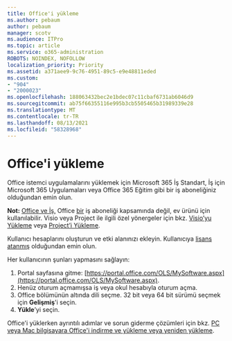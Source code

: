 ```yaml
---
title: Office'i yükleme
ms.author: pebaum
author: pebaum
manager: scotv
ms.audience: ITPro
ms.topic: article
ms.service: o365-administration
ROBOTS: NOINDEX, NOFOLLOW
localization_priority: Priority
ms.assetid: a371aee9-9c76-4951-89c5-e9e48811eded
ms.custom:
- "904"
- "2000023"
ms.openlocfilehash: 188063432bec2e1bdec07c11cbaf6731ab6046d9
ms.sourcegitcommit: ab75f66355116e995b3cb5505465b31989339e28
ms.translationtype: MT
ms.contentlocale: tr-TR
ms.lasthandoff: 08/13/2021
ms.locfileid: "58328968"
---
```

# <a name="how-to-install-office"></a>Office'i yükleme

Office istemci uygulamalarını yüklemek için Microsoft 365 İş Standart, İş için Microsoft 365 Uygulamaları veya Office 365 Eğitim gibi bir iş aboneliğiniz olduğundan emin olun.
  
**Not:** [Office ve İş,](https://support.microsoft.com/office/28cbc8cf-1332-4f04-9123-9b660abb629e?wt.mc_id=Alchemy_ClientDIA) Office [bir](https://support.microsoft.com/office/28cbc8cf-1332-4f04-9123-9b660abb629e?wt.mc_id=alchemy_clientdia) iş aboneliği kapsamında değil, ev ürünü için kullanılabilir. Visio veya Project ile ilgili özel yönergeler için bkz. [Visio’yu Yükleme](https://support.microsoft.com/office/f98f21e3-aa02-4827-9167-ddab5b025710?wt.mc_id=Alchemy_ClientDIA) veya [Project’i Yükleme](https://support.microsoft.com/office/7059249b-d9fe-4d61-ab96-5c5bf435f281?wt.mc_id=Alchemy_ClientDIA).

Kullanıcı hesaplarını oluşturun ve etki alanınızı ekleyin. Kullanıcıya [lisans atanmış](https://docs.microsoft.com/microsoft-365/admin/add-users/add-users) olduğundan emin olun.

Her kullanıcının şunları yapmasını sağlayın:

1. Portal sayfasına gitme: [https://portal.office.com/OLS/MySoftware.aspx](https://portal.office.com/OLS/MySoftware.aspx).
2. Henüz oturum açmamışsa iş veya okul hesabıyla oturum açma.
3. Office bölümünün altında dili seçme. 32 bit veya 64 bit sürümü seçmek için **Gelişmiş**'i seçin.
4. **Yükle**’yi seçin.

Office'i yüklerken ayrıntılı adımlar ve sorun giderme çözümleri için bkz. [PC veya Mac bilgisayara Office'i indirme ve yükleme veya yeniden yükleme](https://support.office.com/article/4414eaaf-0478-48be-9c42-23adc4716658?wt.mc_id=Alchemy_ClientDIA).
